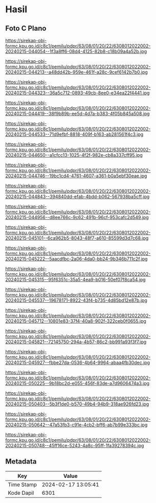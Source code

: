 # Hasil

## Foto C Plano

https://sirekap-obj-formc.kpu.go.id/c8c1/pemilu/pdpr/63/08/01/20/22/6308012022002-20240215-044054--1f3a8ff6-08d4-4125-82b8-c18b09a4a52b.jpg

https://sirekap-obj-formc.kpu.go.id/c8c1/pemilu/pdpr/63/08/01/20/22/6308012022002-20240215-044213--a48dd42b-959e-461f-a28c-9cef6142b7b0.jpg

https://sirekap-obj-formc.kpu.go.id/c8c1/pemilu/pdpr/63/08/01/20/22/6308012022002-20240215-044323--36a5c712-0893-49cb-8ee0-e34ea22f4441.jpg

https://sirekap-obj-formc.kpu.go.id/c8c1/pemilu/pdpr/63/08/01/20/22/6308012022002-20240215-044419--38f9b89b-ee5d-4d7a-b383-4f05b845a508.jpg

https://sirekap-obj-formc.kpu.go.id/c8c1/pemilu/pdpr/63/08/01/20/22/6308012022002-20240215-044533--71d9efbf-8818-409f-b163-ab281561f4c3.jpg

https://sirekap-obj-formc.kpu.go.id/c8c1/pemilu/pdpr/63/08/01/20/22/6308012022002-20240215-044650--a1cfcc13-1025-4f2f-982e-cb8a337cff95.jpg

https://sirekap-obj-formc.kpu.go.id/c8c1/pemilu/pdpr/63/08/01/20/22/6308012022002-20240215-044746--19bc1cd4-4761-4607-a361-b0a5ebf30eae.jpg

https://sirekap-obj-formc.kpu.go.id/c8c1/pemilu/pdpr/63/08/01/20/22/6308012022002-20240215-044843--394840dd-efab-4bdd-b062-567938ba5cff.jpg

https://sirekap-obj-formc.kpu.go.id/c8c1/pemilu/pdpr/63/08/01/20/22/6308012022002-20240215-044956--d8ee766c-9c62-491b-96cf-953cafc2d549.jpg

https://sirekap-obj-formc.kpu.go.id/c8c1/pemilu/pdpr/63/08/01/20/22/6308012022002-20240215-045101--6ca962b5-8043-48f7-a610-85599d3d7c68.jpg

https://sirekap-obj-formc.kpu.go.id/c8c1/pemilu/pdpr/63/08/01/20/22/6308012022002-20240215-045222--5aacdfbc-2a06-4da0-bb24-9b346b711c2f.jpg

https://sirekap-obj-formc.kpu.go.id/c8c1/pemilu/pdpr/63/08/01/20/22/6308012022002-20240215-045315--95f6351c-35a5-4ea9-b016-50ef07f8ca54.jpg

https://sirekap-obj-formc.kpu.go.id/c8c1/pemilu/pdpr/63/08/01/20/22/6308012022002-20240215-045537--19678171-8922-43f4-b735-4d85bd12e87b.jpg

https://sirekap-obj-formc.kpu.go.id/c8c1/pemilu/pdpr/63/08/01/20/22/6308012022002-20240215-045712--10801e83-37f4-40a8-902f-322ceb0f0655.jpg

https://sirekap-obj-formc.kpu.go.id/c8c1/pemilu/pdpr/63/08/01/20/22/6308012022002-20240215-045821--72145750-294a-4b57-86c2-bb991a93f3f7.jpg

https://sirekap-obj-formc.kpu.go.id/c8c1/pemilu/pdpr/63/08/01/20/22/6308012022002-20240215-045927--fbbe27da-0536-4b64-9964-abaa4fb30dec.jpg

https://sirekap-obj-formc.kpu.go.id/c8c1/pemilu/pdpr/63/08/01/20/22/6308012022002-20240215-050225--9b18bc2d-e055-456f-83de-a7d9606474a3.jpg

https://sirekap-obj-formc.kpu.go.id/c8c1/pemilu/pdpr/63/08/01/20/22/6308012022002-20240215-050403--5b3f1de0-b570-49b4-94b9-318ae926fd23.jpg

https://sirekap-obj-formc.kpu.go.id/c8c1/pemilu/pdpr/63/08/01/20/22/6308012022002-20240215-050642--47a53fb3-c91e-4cb2-bff6-ab7b99e333bc.jpg

https://sirekap-obj-formc.kpu.go.id/c8c1/pemilu/pdpr/63/08/01/20/22/6308012022002-20240215-050748--45ff16ce-5243-4a8c-95ff-1fa39278394c.jpg


## Metadata

| Key        | Value               |
| ---------- | ------------------- |
| Time Stamp | 2024-02-17 13:05:41 |
| Kode Dapil | 6301                |



